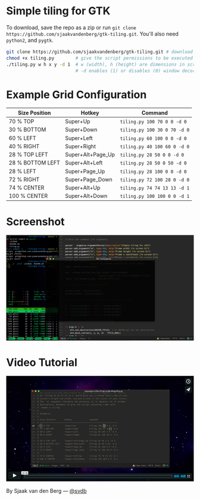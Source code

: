 # Simple tiling for GTK

To download, save the repo as a zip or run `git clone https://github.com/sjaakvandenberg/gtk-tiling.git`. You'll also need `python2`, and `pygtk`.

```sh
git clone https://github.com/sjaakvandenberg/gtk-tiling.git # download it
chmod +x tiling.py        # give the script permissions to be executed
./tiling.py w h x y -d 1  # w (width), h (height) are dimensions in screen %
                          # -d enables (1) or disables (0) window decorations
```

# Example Grid Configuration

| Size Position    | Hotkey            | Command                      |
|------------------|-------------------|------------------------------|
| 70 % TOP         | Super+Up          | `tiling.py 100 70 0 0 -d 0`  |
| 30 % BOTTOM      | Super+Down        | `tiling.py 100 30 0 70 -d 0` |
| 60 % LEFT        | Super+Left        | `tiling.py 60 100 0 0 -d 0`  |
| 40 % RIGHT       | Super+Right       | `tiling.py 40 100 60 0 -d 0` |
| 28 % TOP LEFT    | Super+Alt+Page_Up | `tiling.py 28 50 0 0 -d 0`   |
| 28 % BOTTOM LEFT | Super+Alt+Left    | `tiling.py 28 50 0 50 -d 0`  |
| 28 % LEFT        | Super+Page_Up     | `tiling.py 28 100 0 0 -d 0`  |
| 72 % RIGHT       | Super+Page_Down   | `tiling.py 72 100 28 0 -d 0` |
| 74 % CENTER      | Super+Alt+Up      | `tiling.py 74 74 13 13 -d 1` |
| 100 % CENTER     | Super+Alt+Down    | `tiling.py 100 100 0 0 -d 1` |

# Screenshot

![Screenshot](screenshot.png)

# Video Tutorial

[![Video Tutorial](video_tutorial.png)](https://vimeo.com/133853415)

By Sjaak van den Berg
&mdash; [@svdb](https://twitter.com/svdb)
